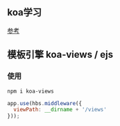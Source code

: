 ## koa学习

[参考](https://github.com/ikcamp/koa2-tutorial/)

## 模板引擎 koa-views / ejs

### 使用
```npm i koa-views```

``` js
app.use(hbs.middleware({
  viewPath: __dirname + '/views'
}));
```